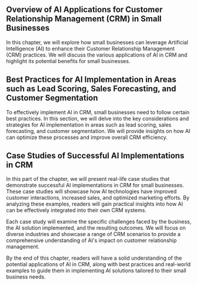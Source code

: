 

Overview of AI Applications for Customer Relationship Management (CRM) in Small Businesses
------------------------------------------------------------------------------------------

In this chapter, we will explore how small businesses can leverage Artificial Intelligence (AI) to enhance their Customer Relationship Management (CRM) practices. We will discuss the various applications of AI in CRM and highlight its potential benefits for small businesses.

Best Practices for AI Implementation in Areas such as Lead Scoring, Sales Forecasting, and Customer Segmentation
----------------------------------------------------------------------------------------------------------------

To effectively implement AI in CRM, small businesses need to follow certain best practices. In this section, we will delve into the key considerations and strategies for AI implementation in areas such as lead scoring, sales forecasting, and customer segmentation. We will provide insights on how AI can optimize these processes and improve overall CRM efficiency.

Case Studies of Successful AI Implementations in CRM
----------------------------------------------------

In this part of the chapter, we will present real-life case studies that demonstrate successful AI implementations in CRM for small businesses. These case studies will showcase how AI technologies have improved customer interactions, increased sales, and optimized marketing efforts. By analyzing these examples, readers will gain practical insights into how AI can be effectively integrated into their own CRM systems.

Each case study will examine the specific challenges faced by the business, the AI solution implemented, and the resulting outcomes. We will focus on diverse industries and showcase a range of CRM scenarios to provide a comprehensive understanding of AI's impact on customer relationship management.

By the end of this chapter, readers will have a solid understanding of the potential applications of AI in CRM, along with best practices and real-world examples to guide them in implementing AI solutions tailored to their small business needs.
